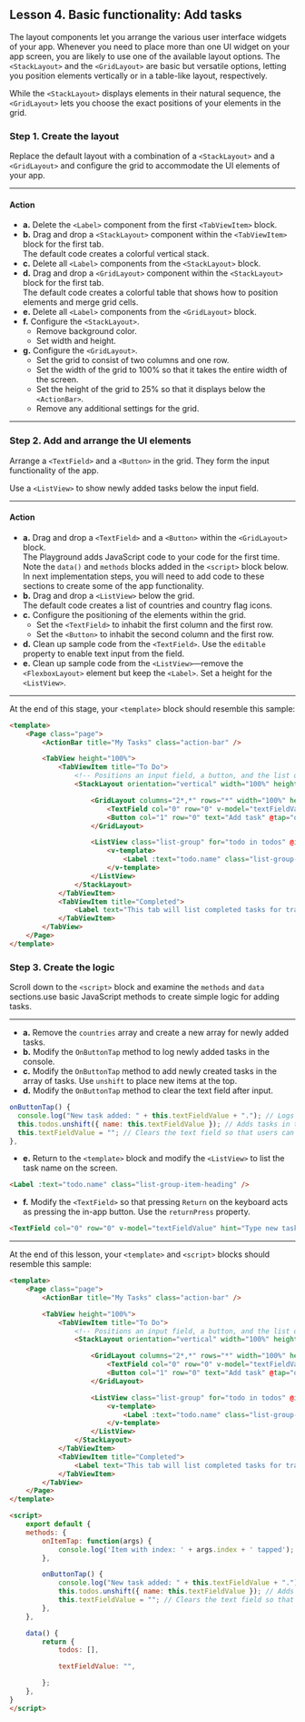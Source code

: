 ## Lesson 4. Basic functionality: Add tasks

The layout components let you arrange the various user interface widgets of your app. Whenever you need to place more than one UI widget on your app screen, you are likely to use one of the available layout options. The `<StackLayout>` and the `<GridLayout>` are basic but versatile options, letting you position elements vertically or in a table-like layout, respectively. 

While the `<StackLayout>` displays elements in their natural sequence, the `<GridLayout>` lets you choose the exact positions of your elements in the grid.

### Step 1. Create the layout

Replace the default layout with a combination of a `<StackLayout>` and a `<GridLayout>` and configure the grid to accommodate the UI elements of your app.

<hr data-action="start" />

#### Action

* **а.** Delete the `<Label>` component from the first `<TabViewItem>` block.
* **b.** Drag and drop a `<StackLayout>` component within the `<TabViewItem>` block for the first tab.<br/>The default code creates a colorful vertical stack.
* **c.** Delete all `<Label>` components from the `<StackLayout>` block.
* **d.** Drag and drop a `<GridLayout>` component within the `<StackLayout>` block for the first tab.<br/>The default code creates a colorful table that shows how to position elements and merge grid cells.
* **e.** Delete all `<Label>` components from the `<GridLayout>` block.
* **f.** Configure the `<StackLayout>`.
    * Remove background color.
    * Set width and height.
* **g.** Configure the `<GridLayout>`.
    * Set the grid to consist of two columns and one row.
    * Set the width of the grid to 100% so that it takes the entire width of the screen.
    * Set the height of the grid to 25% so that it displays below the `<ActionBar>`.
    * Remove any additional settings for the grid.

<hr data-action="end" />

### Step 2. Add and arrange the UI elements

Arrange a `<TextField>` and a `<Button>` in the grid. They form the input functionality of the app.

Use a `<ListView>` to show newly added tasks below the input field.

<hr data-action="start" />

#### Action

* **a.** Drag and drop a `<TextField>` and a `<Button>` within the `<GridLayout>` block.<br/>The Playground adds JavaScript code to your code for the first time. Note the `data()` and `methods` blocks added in the `<script>` block below. In next implementation steps, you will need to add code to these sections to create some of the app functionality.
* **b.** Drag and drop a `<ListView>` below the grid.<br/>The default code creates a list of countries and country flag icons.
* **c.** Configure the positioning of the elements within the grid.
    * Set the `<TextField>` to inhabit the first column and the first row.
    * Set the `<Button>` to inhabit the second column and the first row.
* **d.** Clean up sample code from the `<TextField>`. Use the `editable` property to enable text input from the field.
* **e.** Clean up sample code from the `<ListView>`&mdash;remove the `<FlexboxLayout>` element but keep the `<Label>`. Set a height for the `<ListView>`.

<hr data-action="end" />

At the end of this stage, your `<template>` block should resemble this sample:

```HTML
<template>
    <Page class="page">
        <ActionBar title="My Tasks" class="action-bar" />

        <TabView height="100%">
            <TabViewItem title="To Do">
                <!-- Positions an input field, a button, and the list of tasks in a vertical stack. -->
                <StackLayout orientation="vertical" width="100%" height="100%">

                    <GridLayout columns="2*,*" rows="*" width="100%" height="25%">
                        <TextField col="0" row="0" v-model="textFieldValue" hint="Type new task..." editable="true" @returnPress="onButtonTap" /> <!-- Configures the text field and ensures that pressing Return on the keyboard produces the same result as tapping the button. -->
                        <Button col="1" row="0" text="Add task" @tap="onButtonTap" />
                    </GridLayout>

                    <ListView class="list-group" for="todo in todos" @itemTap="onItemTap" style="height:75%">
                        <v-template>
                            <Label :text="todo.name" class="list-group-item-heading" />
                        </v-template>
                    </ListView>
                </StackLayout>
            </TabViewItem>
            <TabViewItem title="Completed">
                <Label text="This tab will list completed tasks for tracking." textWrap="true" />
            </TabViewItem>
        </TabView>
    </Page>
</template>
```

### Step 3. Create the logic

Scroll down to the `<script>` block and examine the `methods` and `data` sections.use basic JavaScript methods to create simple logic for adding tasks.

<hr data-action="start" />

* **a.** Remove the `countries` array and create a new array for newly added tasks.
* **b.** Modify the `OnButtonTap` method to log newly added tasks in the console.
* **c.** Modify the `OnButtonTap` method to add newly created tasks in the array of tasks. Use `unshift` to place new items at the top.
* **d.** Modify the `OnButtonTap` method to clear the text field after input.

```JavaScript
onButtonTap() {
  console.log("New task added: " + this.textFieldValue + "."); // Logs the newly added task in the console for debugging.
  this.todos.unshift({ name: this.textFieldValue }); // Adds tasks in the ToDo array. Newly added tasks are immediately shown on the screen.
  this.textFieldValue = ""; // Clears the text field so that users can start adding new tasks immediately.
},
```

* **e.** Return to the `<template>` block and modify the `<ListView>` to list the task name on the screen.

```HTML
<Label :text="todo.name" class="list-group-item-heading" />
```

* **f.** Modify the `<TextField>` so that pressing `Return` on the keyboard acts as pressing the in-app button. Use the `returnPress` property.

```HTML
<TextField col="0" row="0" v-model="textFieldValue" hint="Type new task..." editable="true" @returnPress="onButtonTap" />
```

<hr data-action="end" />

At the end of this lesson, your `<template>` and `<script>` blocks should resemble this sample:

```HTML
<template>
    <Page class="page">
        <ActionBar title="My Tasks" class="action-bar" />

        <TabView height="100%">
            <TabViewItem title="To Do">
                <!-- Positions an input field, a button, and the list of tasks in a vertical stack. -->
                <StackLayout orientation="vertical" width="100%" height="100%">

                    <GridLayout columns="2*,*" rows="*" width="100%" height="25%">
                        <TextField col="0" row="0" v-model="textFieldValue" hint="Type new task..." editable="true" @returnPress="onButtonTap" /> <!-- Configures the text field and ensures that pressing Return on the keyboard produces the same result as tapping the button. -->
                        <Button col="1" row="0" text="Add task" @tap="onButtonTap" />
                    </GridLayout>

                    <ListView class="list-group" for="todo in todos" @itemTap="onItemTap" style="height:75%">
                        <v-template>
                            <Label :text="todo.name" class="list-group-item-heading" />
                        </v-template>
                    </ListView>
                </StackLayout>
            </TabViewItem>
            <TabViewItem title="Completed">
                <Label text="This tab will list completed tasks for tracking." textWrap="true" />
            </TabViewItem>
        </TabView>
    </Page>
</template>

<script>
    export default {
    methods: {
        onItemTap: function(args) {
            console.log('Item with index: ' + args.index + ' tapped');
        },

        onButtonTap() {
            console.log("New task added: " + this.textFieldValue + "."); // Logs the newly added task in the console for debugging.
            this.todos.unshift({ name: this.textFieldValue }); // Adds tasks in the ToDo array. Newly added tasks are immediately shown on the screen.
            this.textFieldValue = ""; // Clears the text field so that users can start adding new tasks immediately.
        },
    },

    data() {
        return {
            todos: [],

            textFieldValue: "",

        };
    },
}
</script>
```